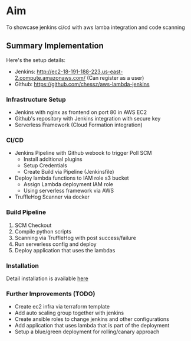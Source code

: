# Aim
To showcase jenkins ci/cd with aws lamba integration and code scanning

## Summary Implementation
Here's the setup details:
 - Jenkins: http://ec2-18-191-188-223.us-east-2.compute.amazonaws.com/ (Can register as a user)
 - Github: https://github.com/chessz/aws-lambda-jenkins

### Infrastructure Setup
- Jenkins with nginx as frontend on port 80 in AWS EC2
- Github's repository with Jenkins integration with secure key
- Serverless Framework (Cloud Formation integration)

### CI/CD
- Jenkins Pipeline with Github webook to trigger Poll SCM
  - Install additional plugins
  - Setup Credentials
  - Create Build via Pipeline (Jenkinsfile)
- Deploy lambda functions to IAM role s3 bucket
  - Assign Lambda deployment IAM role
  - Using serverless framework via AWS
- TruffleHog Scanner via docker

### Build Pipeline
1. SCM Checkout
2. Compile python scripts 
3. Scanning via TruffleHog with post success/failure
4. Run serverless config and deploy
5. Deploy application that uses the lambdas

### Installation
Detail installation is available [here](/docs/README.md)

### Further Improvements (TODO)
- Create ec2 infra via terraform template
- Add auto scaling group together with jenkins
- Create ansible roles to change jenkins and other configurations
- Add application that uses lambda that is part of the deployment
- Setup a blue/green deployment for rolling/canary approach
